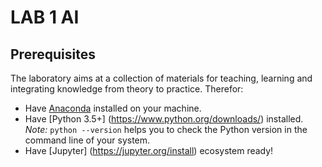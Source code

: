 # LAB 1 AI

## Prerequisites

The laboratory aims at a collection of materials for teaching, learning and integrating knowledge from theory to practice. Therefor:

* Have [Anaconda](https://www.anaconda.com/products/individual) installed on your machine.
* Have [Python 3.5+] (https://www.python.org/downloads/) installed. 
_Note:_ `python --version` helps you to check the Python version in the command line of your system.
* Have [Jupyter] (https://jupyter.org/install) ecosystem ready!

